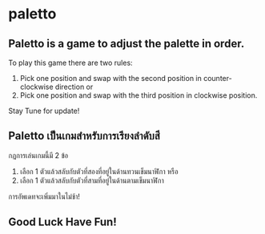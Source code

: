 # paletto

## Paletto is a game to adjust the palette in order.

To play this game there are two rules:
1) Pick one position and swap with the second position in counter-clockwise direction or
2) Pick one position and swap with the third position in clockwise position.

Stay Tune for update!


## Paletto เป็นเกมสำหรับการเรียงลำดับสี

กฎการเล่นเกมนี้มี 2 ข้อ
1) เลือก 1 ตัวแล้วสลับกับตัวที่สองที่อยู่ในด้านทวนเข็มนาฬิกา หรือ
2) เลือก 1 ตัวแล้วสลับกับตัวที่สามที่อยู่ในด้านตามเข็มนาฬิกา

การอัพเดทจะเพิ่มมาในไม่ช้า!


## Good Luck Have Fun!
